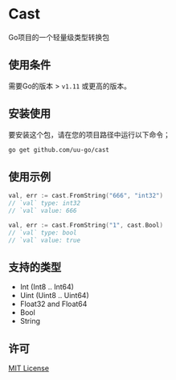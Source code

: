 # Cast
Go项目的一个轻量级类型转换包

## 使用条件

  需要Go的版本 > `v1.11` 或更高的版本。

## 安装使用

要安装这个包，请在您的项目路径中运行以下命令；
```bash
go get github.com/uu-go/cast
```

## 使用示例

```go
val, err := cast.FromString("666", "int32")
// `val` type: int32
// `val` value: 666
```

```go
val, err := cast.FromString("1", cast.Bool)
// `val` type: bool
// `val` value: true
```

## 支持的类型

* Int (Int8 .. Int64)
* Uint (Uint8 .. Uint64)
* Float32 and Float64
* Bool
* String

## 许可

[MIT License](https://github.com/uu-go/cast/blob/main/LICENSE)